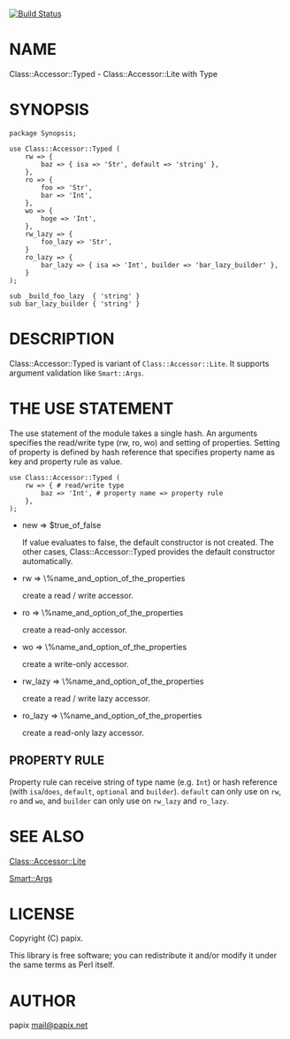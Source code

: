 [![Build Status](https://travis-ci.com/papix/Class-Accessor-Typed.svg?branch=master)](https://travis-ci.com/papix/Class-Accessor-Typed)
# NAME

Class::Accessor::Typed - Class::Accessor::Lite with Type

# SYNOPSIS

    package Synopsis;

    use Class::Accessor::Typed (
        rw => {
            baz => { isa => 'Str', default => 'string' },
        },
        ro => {
            foo => 'Str',
            bar => 'Int',
        },
        wo => {
            hoge => 'Int',
        },
        rw_lazy => {
            foo_lazy => 'Str',
        }
        ro_lazy => {
            bar_lazy => { isa => 'Int', builder => 'bar_lazy_builder' },
        }
    );

    sub _build_foo_lazy  { 'string' }
    sub bar_lazy_builder { 'string' }

# DESCRIPTION

Class::Accessor::Typed is variant of `Class::Accessor::Lite`. It supports argument validation like `Smart::Args`.

# THE USE STATEMENT

The use statement of the module takes a single hash.
An arguments specifies the read/write type (rw, ro, wo) and setting of properties.
Setting of property is defined by hash reference that specifies property name as key and property rule as value.

    use Class::Accessor::Typed (
        rw => { # read/write type
            baz => 'Int', # property name => property rule
        },
    );

- new => $true\_of\_false

    If value evaluates to false, the default constructor is not created.
    The other cases, Class::Accessor::Typed provides the default constructor automatically.

- rw => \\%name\_and\_option\_of\_the\_properties

    create a read / write accessor.

- ro => \\%name\_and\_option\_of\_the\_properties

    create a read-only accessor.

- wo => \\%name\_and\_option\_of\_the\_properties

    create a write-only accessor.

- rw\_lazy => \\%name\_and\_option\_of\_the\_properties

    create a read / write lazy accessor.

- ro\_lazy => \\%name\_and\_option\_of\_the\_properties

    create a read-only lazy accessor.

## PROPERTY RULE

Property rule can receive string of type name (e.g. `Int`) or hash reference (with `isa`/`does`, `default`, `optional` and `builder`).
`default` can only use on `rw`, `ro` and `wo`, and `builder` can only use on `rw_lazy` and `ro_lazy`.

# SEE ALSO

[Class::Accessor::Lite](https://metacpan.org/pod/Class%3A%3AAccessor%3A%3ALite)

[Smart::Args](https://metacpan.org/pod/Smart%3A%3AArgs)

# LICENSE

Copyright (C) papix.

This library is free software; you can redistribute it and/or modify
it under the same terms as Perl itself.

# AUTHOR

papix <mail@papix.net>
